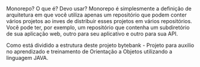 Monorepo? O que é? Devo usar?
Monorepo é simplesmente a definição de arquitetura em que você utiliza apenas um repositório que podem conter vários projetos ao inves de distribuir esses projetos em vários repositórios. Você pode ter, por exemplo, um repositório que contenha um subdiretório de sua aplicação web, outro para seu aplicativo e outro para sua API.

Como está dividido a estrutura deste projeto
bytebank - Projeto para auxilio no aprendizado e treinamento de Orientação a Objetos utilizando a linguagem JAVA.

